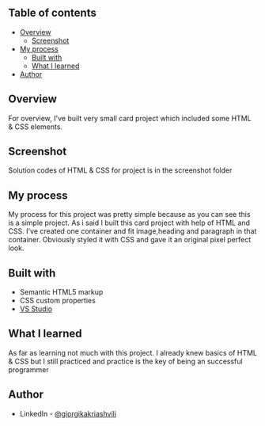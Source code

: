## Table of contents

- [Overview](#overview)
  - [Screenshot](#screenshot)
- [My process](#my-process)
  - [Built with](#built-with)
  - [What I learned](#what-i-learned)
- [Author](#author)

## Overview

For overview, I've built very small card project which included some HTML & CSS elements.

## Screenshot

Solution codes of HTML & CSS for project is in the screenshot folder

## My process

My process for this project was pretty simple because as you can see this is a simple project. As i said
I built this card project with help of HTML and CSS. I've created one container and fit image,heading and paragraph in that container. Obviously styled it with CSS and gave it an original pixel perfect look.

## Built with

- Semantic HTML5 markup
- CSS custom properties
- [VS Studio](https://code.visualstudio.com/)

## What I learned

As far as learning not much with this project. I already knew basics of HTML & CSS
but I still practiced and practice is the key of being an successful programmer

## Author

- LinkedIn - [@giorgikakriashvili](https://www.linkedin.com/in/giorgikakriashvili/)
